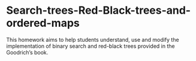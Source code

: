 # Search-trees-Red-Black-trees-and-ordered-maps
This	 homework	aims	 to	 help	 students	 understand,	 use	and	modify	 the	implementation	 of	
binary	search	and	red-black	trees	provided	in	the	Goodrich’s	book.
